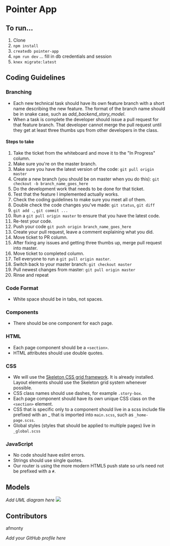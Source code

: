 # Pointer App

## To run...

1. Clone
1. `npm install`
1. `createdb pointer-app`
1. `npm run dev` ... fill in db credentials and session
1. `knex migrate:latest`

## Coding Guidelines

### Branching

* Each new technical task should have its own feature branch with a short name describing the new feature. The format of the branch name should be in snake case, such as *add_backend_story_model*.
* When a task is complete the developer should issue a pull request for that feature branch. That developer cannot merge the pull request until they get at least three thumbs ups from other developers in the class.

#### Steps to take

1. Take the ticket from the whiteboard and move it to the "In Progress" column.
2. Make sure you're on the master branch.
3. Make sure you have the latest version of the code: `git pull origin master`
4. Create a new branch (you should be on master when you do this): `git checkout -b branch_name_goes_here`
5. Do the development work that needs to be done for that ticket.
6. Test that the feature I implemented actually works.
7. Check the coding guidelines to make sure you meet all of them.
8. Double check the code changes you've made: `git status`, `git diff`
9. `git add .`, `git commit ...`
10. Run a `git pull origin master` to ensure that you have the latest code.
11. Re-test your code.
12. Push your code `git push origin branch_name_goes_here`
13. Create your pull request, leave a comment explaining what you did.
14. Move ticket to PR column.
15. After fixing any issues and getting three thumbs up, merge pull request into master.
16. Move ticket to completed column.
17. Tell everyone to run a `git pull origin master`.
18. Switch back to your master branch: `git checkout master`
19. Pull newest changes from master: `git pull origin master`
20. Rinse and repeat


### Code Format

* White space should be in tabs, not spaces.

### Components

* There should be one component for each page.

### HTML

* Each page component should be a `<section>`.
* HTML attributes should use double quotes.

### CSS

* We will use the [Skeleton CSS grid framework](http://getskeleton.com/). It is already installed. Layout elements should use the Skeleton grid system whenever possible.
* CSS class names should use dashes, for example `.story-box`.
* Each page component should have its own unique CSS class on the `<section>` element.
* CSS that is specific only to a component should live in a scss include file prefixed with an _ that is imported into `main.scss`, such as `_home-page.scss`.
* Global styles (styles that should be applied to multiple pages) live in `_global.scss`

### JavaScript

* No code should have eslint errors.
* Strings should use single quotes.
* Our router is using the more modern HTML5 push state so urls need not be prefixed with a `#`.

## Models

*Add UML diagram here*
![](./Pointer-App.png)
## Contributors
afmonty

*Add your GitHub profile here*